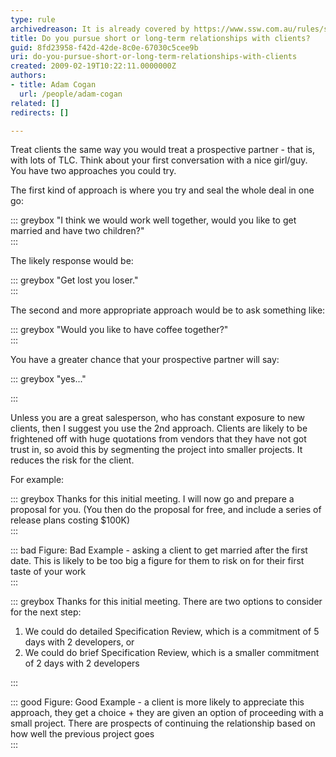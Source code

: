 ```yaml
---
type: rule
archivedreason: It is already covered by https://www.ssw.com.au/rules/spec-do-you-conduct-a-specification-review-ask-for-a-coffee-not-a-marriage 
title: Do you pursue short or long-term relationships with clients?
guid: 8fd23958-f42d-42de-8c0e-67030c5cee9b
uri: do-you-pursue-short-or-long-term-relationships-with-clients
created: 2009-02-19T10:22:11.0000000Z
authors:
- title: Adam Cogan
  url: /people/adam-cogan
related: []
redirects: []

---
```


Treat clients the same way you would treat a prospective partner - that is, with lots of TLC. Think about your first conversation with a nice girl/guy. You have two approaches you could try.  

<!--endintro-->

The first kind of approach is where you try and seal the whole deal in one go:


::: greybox
"I think we would work well together, would you like to get married and have two children?"  
:::

The likely response would be:


::: greybox
"Get lost you loser."  
:::

The second and more appropriate approach would be to ask something like:


::: greybox
"Would you like to have coffee together?"  
:::

You have a greater chance that your prospective partner will say:


::: greybox
"yes..."

:::

Unless you are a great salesperson, who has constant exposure to new clients, then I suggest you use the 2nd approach. Clients are likely to be frightened off with huge quotations from vendors that they have not got trust in, so avoid this by segmenting the project into smaller projects. It reduces the risk for the client.

For example:



::: greybox
Thanks for this initial meeting. I will now go and prepare a proposal for you. 
(You then do the proposal for free, and include a series of release plans costing $100K)  
:::



::: bad
Figure: Bad Example - asking a client to get married after the first date. This is likely to be too big a figure for them to risk on for their first taste of your work  
:::



::: greybox
Thanks for this initial meeting. There are two options to consider for the next step:
1) We could do detailed Specification Review, which is a commitment of 5 days with 2 developers, or
2) We could do brief Specification Review, which is a smaller commitment of 2 days with 2 developers 

:::



::: good
Figure: Good Example - a client is more likely to appreciate this approach, they get a choice + they are given an option of proceeding with a small project. There are prospects of continuing the relationship based on how well the previous project goes  
:::
